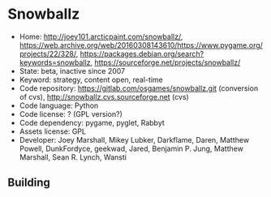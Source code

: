 # Snowballz

- Home: http://joey101.arcticpaint.com/snowballz/, https://web.archive.org/web/20160308143610/https://www.pygame.org/projects/22/328/, https://packages.debian.org/search?keywords=snowballz, https://sourceforge.net/projects/snowballz/
- State: beta, inactive since 2007
- Keyword: strategy, content open, real-time
- Code repository: https://gitlab.com/osgames/snowballz.git (conversion of cvs), http://snowballz.cvs.sourceforge.net (cvs)
- Code language: Python
- Code license: ? (GPL version?)
- Code dependency: pygame, pyglet, Rabbyt
- Assets license: GPL
- Developer: Joey Marshall, Mikey Lubker, Darkflame, Daren, Matthew Powell, DunkFordyce, geekwad, Jared, Benjamin P. Jung, Matthew Marshall, Sean R. Lynch, Wansti

## Building
